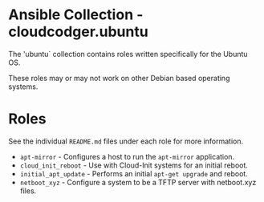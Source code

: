# Ansible Collection - cloudcodger.ubuntu

The 'ubuntu` collection contains roles written specifically for the Ubuntu OS.

These roles may or may not work on other Debian based operating systems.

# Roles

See the individual `README.md` files under each role for more information.

- `apt-mirror` - Configures a host to run the `apt-mirror` application.
- `cloud_init_reboot` - Use with Cloud-Init systems for an initial reboot.
- `initial_apt_update` - Performs an initial `apt-get upgrade` and reboot.
- `netboot_xyz` - Configure a system to be a TFTP server with netboot.xyz files.
